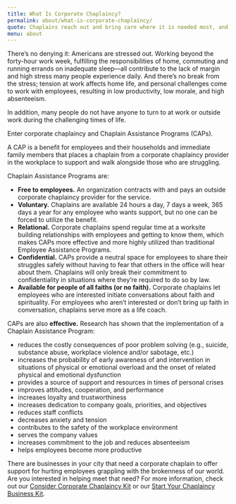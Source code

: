 ```yaml
---
title: What Is Corporate Chaplaincy?
permalink: about/what-is-corporate-chaplaincy/
quote: Chaplains reach out and bring care where it is needed most, and where it can make a meaningful difference.
menu: about
---
```

There&#8217;s no denying it: Americans are stressed out. Working beyond the forty-hour work week, fulfilling the responsibilities of home, commuting and running errands on inadequate sleep—all contribute to the lack of margin and high stress many people experience daily. And there&#8217;s no break from the stress; tension at work affects home life, and personal challenges come to work with employees, resulting in low productivity, low morale, and high absenteeism.

In addition, many people do not have anyone to turn to at work or outside work during the challenging times of life.

Enter corporate chaplaincy and Chaplain Assistance Programs (CAPs).

A CAP is a benefit for employees and their households and immediate family members that places a chaplain from a corporate chaplaincy provider in the workplace to support and walk alongside those who are struggling.

Chaplain Assistance Programs are:

* **Free to employees.** An organization contracts with and pays an outside corporate chaplaincy provider for the service.
* **Voluntary.** Chaplains are available 24 hours a day, 7 days a week, 365 days a year for any employee who wants support, but no one can be forced to utilize the benefit.
* **Relational.** Corporate chaplains spend regular time at a worksite building relationships with employees and getting to know them, which makes CAPs more effective and more highly utilized than traditional Employee Assistance Programs.
* **Confidential.** CAPs provide a neutral space for employees to share their struggles safely without having to fear that others in the office will hear about them. Chaplains will only break their commitment to confidentiality in situations where they’re required to do so by law.
* **Available for people of all faiths (or no faith).** Corporate chaplains let employees who are interested initiate conversations about faith and spirituality. For employees who aren’t interested or don’t bring up faith in conversation, chaplains serve more as a life coach.

CAPs are also **effective.** Research has shown that the implementation of a Chaplain Assistance Program:

* reduces the costly consequences of poor problem solving (e.g., suicide, substance abuse, workplace violence and/or sabotage, etc.)
* increases the probability of early awareness of and intervention in situations of physical or emotional overload and the onset of related physical and emotional dysfunction
* provides a source of support and resources in times of personal crises
* improves attitudes, cooperation, and performance
* increases loyalty and trustworthiness
* increases dedication to company goals, priorities, and objectives
* reduces staff conflicts
* decreases anxiety and tension
* contributes to the safety of the workplace environment
* serves the company values
* increases commitment to the job and reduces absenteeism
* helps employees become more productive

There are businesses in your city that need a corporate chaplain to offer support for hurting employees grappling with the brokenness of our world. Are you interested in helping meet that need? For more information, check out our [Consider Corporate Chaplaincy Kit](/get-started/consider-corporate-chaplaincy/) or our [Start Your Chaplaincy Business Kit](/get-started/start-your-chaplaincy-business/).
